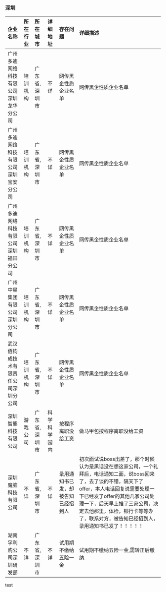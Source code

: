 ### 深圳
| 企业名称 | 所在行业 | 所在城市 | 详细地址 | 存在问题 | 详细描述 |
| :----- | :------ | :------ | :------ | :----- | :------ |
广州多迪网络科技有限公司深圳龙华分公司|培训机构|广东省,深圳市|不详|网传黑企性质企业名单|网传黑企性质企业名单
广州多迪网络科技有限公司深圳宝安分公司|培训机构|广东省,深圳市|不详|网传黑企性质企业名单|网传黑企性质企业名单
广州多迪网络科技有限公司深圳福田分公司|培训机构|广东省,深圳市|不详|网传黑企性质企业名单|网传黑企性质企业名单
广州中星集团有限公司深圳分公司|培训机构|广东省,深圳市|不详|网传黑企性质企业名单|网传黑企性质企业名单
武汉佰钧成技术有限责任公司深圳分公司|培训机构|广东省,深圳市|不详|网传黑企性质企业名单|网传黑企性质企业名单
深圳智熊科技有限公司|游戏公司|广东省,深圳市|科学科学园内|按程序离职没给工资|做马甲包按程序离职没给工资
深圳魔脑科技有限公司|不详|广东省,深圳市|不详|录用通知书已发，却被告知已经招到人|初次面试说boss出差了，那个时候认为是黑话没在想这家公司，一个礼拜后，电话通知二面，说boss回来了，去了谈的不错，隔天下了offer，本人电话回复说需要处理一下已经发了offer的其他几家公司处理一下，后天早上推了三家公司，决定去他那里，体检，银行卡等等办了，联系对方，被告知已经招到人，录用通知书已发了！！！！！
湖南孚利购公司深圳研发部|不详|广东省,深圳市|不详|试用期不缴纳五险一金|试用期不缴纳五险一金,需转正后缴纳.
test
